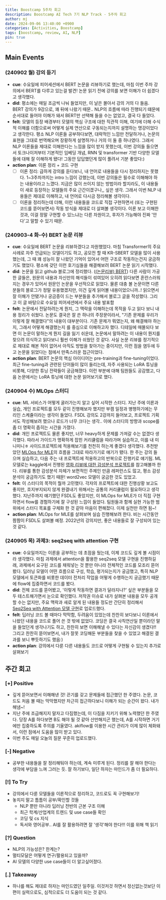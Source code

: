 ```yaml
---
title: Boostcamp 5주차 회고
description: Boostcamp AI Tech 7기 NLP Track - 5주차 회고
author: mj
date: 2024-09-06 13:40:00 +0900
categories: [Activities, Boostcamp]
tags: [boostcamp, review, AI, NLP]
pin: true
---
```

## Main Events

### (240902 월) 강의 듣기
- **cue**: 수요일에 피어세션에서 BERT 논문을 리뷰하기로 했는데, 마침 이번 주차 강의에서 BERT를 다루고 있는걸 발견! 논문 읽기 전에 강의를 보면 이해가 더 쉽겠다고 생각했다.
- **did**: 평소에는 매일 조금씩 나눠 들었지만, 이 날은 몰아서 강의 거의 다 들음. BERT 강의가 9강으로, 꽤 뒤에 나왔기 때문.. NLP의 흐름에 따라 진행되기 떄문에 순서대로 들어야 이해가 돼서 BERT만 선택해 들을 수는 없었고, 결국 다 들었다. 
- **felt**: 모델의 등장 배경부터 모델의 핵심 구조에 대한 직관적 이해, 여기에 더해 수식적 이해를 더함으로써 어떻게 실제 연산으로 구동되는지까지 설명하는 명강이었다고 생각한다. 평소 NLP 이론들 공부하다보면, 대략적인 느낌만 전달하거나, 논문의 표현을 그대로 번역해오며 장황하게 설명하거나 거의 이 둘 중 하나였다. 그래서 NLP 이론들을 제대로 이해한다는 느낌을 많이 받지 못했는데, 이번 강의들 들으면서 토크나이저부터 기본적인 임베딩 개념, RNN 및 transformer 기반 다양한 모델들에 대해 잘 이해하게 됐다! 그동안 답답했던게 많이 풀려서 기분 좋았다:)
- **action plan**: 이론 정리 + 코드 구현
    - [ ] 이론 정리: 급하게 강의를 듣다보니, 내 언어로 내용들을 다시 정리하지는 못했다. 1~3주차까지는 intro 느낌이 강했는데, 이번 강의들은 필수로 이해해야 하는 내용이라고 느꼈다. 지금은 많이 쓰이지 않는 방법이라 할지라도, 이 내용들이 새로 등장하는 모델들의 주요 근간이겠구나,, 싶은 생각. 그래서 이번 NLP 내용들은 제대로 이해하고, 내 언어로 다시금 정리해볼 생각이다.
    - [ ] 이론을 정리하는데 더해, 이런 내용들을 코드로 직접 구현하면서 (또는 구현된 코드를 뜯어보면서) 작동 방식을 제대로 더 살펴볼 생각이다. 이론 보고 이해한 것과, 이걸 정말 구현할 수 있느냐는 다른 차원이고, 후자가 가능해야 진짜 '안다'고 말할 수 있기 때문.

### (240903-4 화-수) BERT 논문 리뷰
- **cue**: 수요일에 BERT 논문을 리뷰하겠다고 자원했었다. 마침 Transformer의 주요 사례로 자주 언급되는 모델이기도 하고, 공모전 할 때 KR-SBERT 모델을 많이 사용했는데, 그 때 꽤 성능이 잘 나왔던 기억이 있어서 어떤 구조로 작동하는건지 궁금하기도 했었다. 평소에 갖던 이런 호기심들을 해결해보려 BERT 논문 읽기 시작했다.
- **did**: 논문을 읽고 github 블로그에 정리했다. ([(논문리뷰) BERT](https://minjijeong98.github.io/posts/paper-review-bert/)) 다른 사람이 가공한 글들은, 원문의 내용과 자신만의 해석들이 섞여있어 오히려 읽다보면 혼란스러워지는 경우가 있어서 원문인 논문을 우선적으로 읽었다. 물론 대충 볼 논문이면 다른 분들의 블로그가 정말 유용했겠지만, 이건 깊게 읽어볼 내용이었으니까..! 읽으면서 잘 이해가 안됐거나 궁금증이 드는 부분들을 추가해서 블로그 글을 작성했다. 그리고 이 글 바탕으로 수요일 피어세션에서 주요 내용 발표함
- **felt**: 논문에서 전달하려는게 뭔지, 그 맥락을 이해하는데 목적을 두고 읽다 보니 내용 정리가 쉬웠다. 논문도 결국은 잘 쓴 하나의 주장문이라서, "기존 문제를 우리가 이렇게 잘 해결했다"의 내용이 대부분이다. 기존 문제가 뭐였는지, 왜 해결해야 하는지, 그래서 어떻게 해결했는지 를 중심으로 이해하고자 했다. 디테일에 매몰되다 보면 이 논문이 말하는게 뭔지 길을 잃기 쉬운데, 논문에서 말하려는 이 내용이 뭔지를 찾으려 의식하고 읽다보니 훨씬 이해가 쉬웠던 것 같다. 사실 논문 리뷰를 정기적으로 제대로 해본 적이 없어서 아직도 방법을 찾아가는 중이지만, 이런 점을 염두에 두고 논문을 읽었다는 점에서 만족스러운 접근이었다.
- **action plan**: BERT 논문의 핵심 아이디어는 pre-training과 fine-tuning이었다. 최근 fine-tuning과 관련된 단어들이 많이 들리는데, 자주 사용되는 LoRA 튜닝을 비롯해, 다양한 튜닝 전략들이 궁금해졌다. 이런 부분에 대해 팀원들도 공감했고, 다음 논문에서는 LoRA 튜닝에 대한 논문 읽어보기로 했다.

### (240904 수) MLOps 스터디
- **cue**: ML 서비스가 어떻게 굴러가는지 알고 싶어 시작한 스터디. 지난 주에 이론과 실습, 개인 프로젝트를 모두 같이 진행해보자 했지만 부캠 일정과 병행하기에는 무리인 스케쥴이라는 생각이 들었다. FSDL 강의도 2강까지 들어보고, 프로젝트 기획서도 작성해보려 했으나 로드가 너무 크다는 생각.. 이에 스터디의 방향과 scope를 좀 더 명확히 좁히는 시간을 가졌다.
- **did**: 개인 프로젝트도 물론 좋지만, 너무 heavy하게 문제를 가져갈 수는 없겠다 생각했다. 따라서 가이드가 명확하게 잡힌 커리큘럼을 따라가며 실습하고, 이를 내 미니미니ㅎ 사이드프로젝트에 적용해보기를 천천히 하는게 좋겠다 생각했다. 추천받았던 [MLOps for MLE](https://mlops-for-mle.github.io/tutorial/)의 흐름을 그대로 따라가기로 얘기가 됐다. 한 주는 강의 들으며 실습하고, 다음 주는 내 프로젝트에 적용하고의 반복으로 진행키로 얘기됨. ML 모델로는 kaggle에서 진행된 [영화 리뷰에 대한 감성분석 프로젝트](https://www.kaggle.com/competitions/word2vec-nlp-tutorial)를 참고해볼까 한다. 리뷰를 통한 감성분석 자체가 보편적인 주제인 만큼 레퍼런스도 많고, 평소 감성분석이 궁금하기도 했기 때문! word2vec 모델이 궁금한 것도 있었고.
- **felt**: 이 스터디의 목적이 뭘까 고민했다. 각자의 프로젝트에 대한 진행상황 보고도 좋지만, 흐지부지되지 않게 완결내기 위해서는 공통의 커리큘럼이 필요하다고 생각했다. 지난주까지 얘기했던 FSDL도 좋았지만, 이 MLOps for MLE가 더 직접 구현하면서 flow를 경험하기에 잘 구성된 느낌이 들었다. 팀원들과 함께 실현 가능한 범위에서 스터디 목표를 구체화 한 것 같아 마음이 편해졌다. 이제 실천만 하면 됨~!
- **action plan**: MLOps for MLE를 살펴보며 실습 진행해보려 한다. 비는 시간동안 짬짬이 FSDL도 살펴볼 예정. 2022년의 강의지만, 좋은 내용들로 잘 구성되어 있는 것 같다.

### (240905 목) 과제3: seq2seq with attention 구현
- **cue**: 수요일까지는 이론을 공부하는 데 초점을 뒀는데, 이제 코드도 깊게 볼 시점이라 생각했다. 마침 과제에서 attention을 활용한 seq2seq 모델 구현을 진행하길래, 과제에서 요구된 코드를 채워넣는 것 뿐만 아니라 전체적인 코드를 모조리 뜯어봤다. 딥러닝 모델이 어떤 흐름으로 구성, 학습, 평가되는지가 궁금했고, 특히 NLP 모델에서 토큰화를 비롯한 데이터 전처리 작업을 어떻게 수행하는지 궁금했기 때문에 flow에 집중하면서 코드를 봤다.
- **did**: 전체 코드를 뜯어봤고, '이렇게 작동하면 결과가 달라지나?' 싶은 부분들을 모두 테스트해가면서 눈으로 확인했다. 저작권 이슈로 내가 살펴본 내용을 모두 공개할 수는 없지만, 주요 맥락과 새로 알게 된 내용들 정도만 간단히 정리해서 [Seq2Seq with Attention 모델 구현](https://minjijeong98.github.io/posts/seq2seq-with-attention-flow/)로 업로드했다. 
- **felt**: 딥러닝 코드 볼 때마다 막막함, 두려움이 있었는데 찬찬히 보다보니 이론에서 나왔던 내용을 코드로 풀어 쓴 것 밖에 없었다. 코딩은 결국 사칙연산일 뿐이라던 말을 들었던게 생각나기도 하고, 찬찬히 보면 이해해낼 수 있다는 자신감이 생겼다!! 그리고 찬찬히 뜯어보면서, 내가 잘못 코딩해둔 부분들을 찾을 수 있었고 해결된 결과를 보니 뿌듯하기도 했음:)
- **action plan**: 강의에서 다룬 다른 내용들도 코드로 어떻게 구현될 수 있는지 추가로 살펴보기


## 주간 회고

### **[+]** Positive
- 깊게 뜯어보면서 이해해낸 것! 끈기를 갖고 문제들에 접근했던 한 주였다. 논문, 코드도 처음 볼 때는 막막했지만 차근히 접근하다보니 이해가 되는 순간이 왔다. 내가 해냄~!
- 지난 주에 조급해지지 말자고 다짐했는데, 이 다짐을 지키기 위해 노력했던 한 주였다. 당장 A를 하다보면 B도 해야 될 것 같아 산만해지곤 했는데, A를 시작하면 거기에만 집중하도록 주의를 기울였다. akiflow를 이용한 시간 관리가 이제 많이 체화돼서, 이런 점에서 도움을 많이 받고 있다.
- 이번 주도 매일 오늘의 질문 꾸준히 업로드했다.

### **[-]** Negative
- 공부한 내용들을 잘 정리해둬야 하는데, 계속 미루게 된다. 정리를 잘 해야 한다는 생각에 부담을 느껴 그러는 듯. 잘 하기보다, 일단 하자는 마인드가 좀 더 필요하다.

### **[!]** To Try
- 강의에서 다룬 모델들을 이론적으로 정리하고, 코드로도 꼭 구현해보기!
- 놓치지 말고 틈틈이 공부/확인할 것들
    - NLP 뿐만 아니라 딥러닝 전반의 근본 구조 이해
    - 최근 학계/산업계의 트렌드 및 use case들 확인
    - 코딩 및 cs 지식
    - 독서와 영어공부.. AI를 잘 활용하려면 잘 '생각'해야 한다!!! 이를 위해 책 읽기

### [?] Question
- NLP의 가능성은? 한계는?
- 멀티모달은 어떻게 연구/활용되고 있을까?
- AI 모델의 다양한 use case들이 더 알고싶어졌다.

### [.] Takeaway
- 하나를 해도 제대로 하자는 마인드였던 일주일. 이것저것 하면서 정신없는것보단 이 편이 실력으로도, 심적으로도 더 도움이 되는 것 같다.